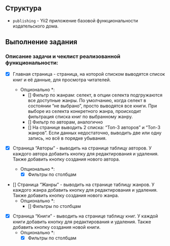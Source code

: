 ## Структура

- `publishing` - Yii2 приложение базовой функциональности издательского дома.

## Выполнение задания

### Описание задачи и чеклист реализованной функциональности:
- [x] Главная страница - cтраница, на которой списком выводятся список книг и её данные, для просмотра читателей.
  - Опционально *:
    - [] Фильтр по жанрам: селект, в опции селекта подгружаются все доступные жанры. По умолчанию, когда селект в состоянии “не выбрано”, просто выводятся все книги. При выборе из селекта конкретного жанра, происходит фильтрация списка книг по выбранному жанру.
    - [] Фильтр по авторам, аналогично
    - [] На странице выводить 2 списка: “Топ-3 авторов” и “Топ-3 жанров”. Если данных недостаточно, выводить две или одну запись, но всё в порядке убывания.

- [x] Страница “Авторы” - выводить на странице таблицу авторов. У каждого автора добавить кнопку для редактирования и удаления. Также добавить кнопку создания нового автора.
  - Опционально *:
    - [x] Фильтры по столбцам

- [] Страница “Жанры” - выводить на странице таблицу жанров. У каждого жанра добавить кнопку для редактирования и удаления. Также добавить кнопку создания нового жанра.
  - Опционально *:
    - [] Фильтры по столбцам

- [x] Страница “Книги” - выводить на странице таблицу книг. У каждой книги добавить кнопку для редактирования и удаления. Также добавить кнопку создания новой книги.
  - Опционально *:
    - [x] Фильтры по столбцам
